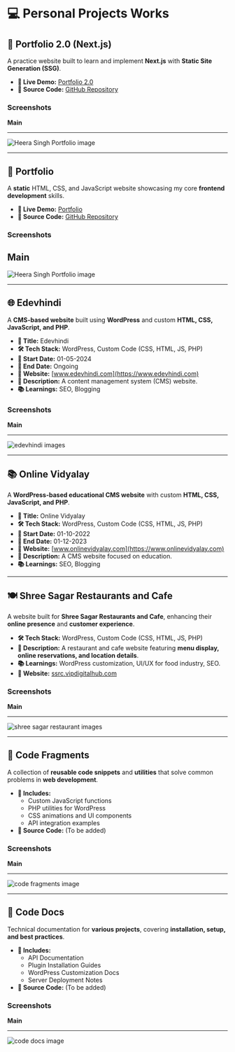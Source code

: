 # 💻 Personal Projects Works

## 🚀 Portfolio 2.0 (Next.js)

A practice website built to learn and implement **Next.js** with **Static Site Generation (SSG)**.

- **🔗 Live Demo:** [Portfolio 2.0](https://portfolio-2-0-theta-topaz.vercel.app/)
- **📂 Source Code:** [GitHub Repository](https://github.com/heera9331/portfolio-2.0)

### Screenshots

**Main**
<hr>
<img src="https://zoro-dev.com/assets/github/image4.png" alt="Heera Singh Portfolio image">


---

## 🎨 Portfolio

A **static** HTML, CSS, and JavaScript website showcasing my core **frontend development** skills.

- **🔗 Live Demo:** [Portfolio](https://edevhindi.com/portfolio/)
- **📂 Source Code:** [GitHub Repository](https://github.com/heera9331/portfolio)

### Screenshots

**Main**
---

<img src="https://zoro-dev.com/assets/github/image5.png" alt="Heera Singh Portfolio image">

---

## 🌐 Edevhindi

A **CMS-based website** built using **WordPress** and custom **HTML, CSS, JavaScript, and PHP**.

- **📌 Title:** Edevhindi
- **🛠 Tech Stack:** WordPress, Custom Code (CSS, HTML, JS, PHP)
- **📅 Start Date:** 01-05-2024
- **📅 End Date:** Ongoing
- **🔗 Website:** [www.edevhindi.com](https://www.edevhindi.com)
- **📖 Description:** A content management system (CMS) website.
- **📚 Learnings:** SEO, Blogging

### Screenshots

**Main**
<hr>
<img src="https://zoro-dev.com/assets/github/image6.png" alt="edevhindi images">

---

## 📚 Online Vidyalay

A **WordPress-based educational CMS website** with custom **HTML, CSS, JavaScript, and PHP**.

- **📌 Title:** Online Vidyalay
- **🛠 Tech Stack:** WordPress, Custom Code (CSS, HTML, JS, PHP)
- **📅 Start Date:** 01-10-2022
- **📅 End Date:** 01-12-2023
- **🔗 Website:** [www.onlinevidyalay.com](https://www.onlinevidyalay.com)
- **📖 Description:** A CMS website focused on education.
- **📚 Learnings:** SEO, Blogging

---

## 🍽️ Shree Sagar Restaurants and Cafe

A website built for **Shree Sagar Restaurants and Cafe**, enhancing their **online presence** and **customer experience**.

- **🛠 Tech Stack:** WordPress, Custom Code (CSS, HTML, JS, PHP)
- **📖 Description:** A restaurant and cafe website featuring **menu display, online reservations, and location details**.
- **📚 Learnings:** WordPress customization, UI/UX for food industry, SEO.
- **🔗 Website:** [ssrc.vipdigitalhub.com](https://ssrc.vipdigitalhub.com/)

### Screenshots

**Main**
<hr>
<img src="https://zoro-dev.com/assets/github/ssrc.png" alt="shree sagar restaurant images">

---

## 🧩 Code Fragments

A collection of **reusable code snippets** and **utilities** that solve common problems in **web development**.

- **📌 Includes:**
  - Custom JavaScript functions
  - PHP utilities for WordPress
  - CSS animations and UI components
  - API integration examples
- **📂 Source Code:** (To be added)


### Screenshots

**Main**
<hr>
<img src="https://zoro-dev.com/assets/github/code-fragments.png" alt="code fragments image">

---

## 📜 Code Docs

Technical documentation for **various projects**, covering **installation, setup, and best practices**.

- **📖 Includes:**
  - API Documentation
  - Plugin Installation Guides
  - WordPress Customization Docs
  - Server Deployment Notes
- **📂 Source Code:** (To be added)


### Screenshots

**Main**
<hr>
<img src="https://zoro-dev.com/assets/github/code-docs.png" alt="code docs image">
